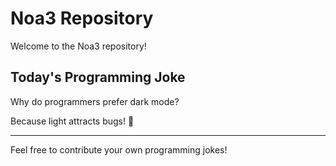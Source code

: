# Noa3 Repository

Welcome to the Noa3 repository! 

## Today's Programming Joke

Why do programmers prefer dark mode?

Because light attracts bugs! 🐛

---
Feel free to contribute your own programming jokes!